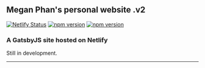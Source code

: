 ## Megan Phan's personal website .v2

[![Netlify Status](https://api.netlify.com/api/v1/badges/19265c82-8e16-4a86-8d8d-1ffe23b447d3/deploy-status)](https://app.netlify.com/sites/meganphan/deploys)
[![npm version](https://badge.fury.io/js/gatsby.svg)](https://badge.fury.io/js/gatsby)
[![npm version](https://badge.fury.io/js/yarn.svg)](https://badge.fury.io/js/yarn)

### A GatsbyJS site hosted on Netlify

Still in development.

------------------------------------------------------------------------------------------------------------------------------
